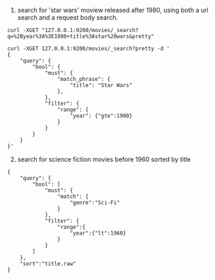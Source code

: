 1. search for 'star wars' moview released after 1980, using both a url search and a request body search.

~~~
curl -XGET "127.0.0.1:9200/movies/_search?q=%2Byear%3A%3E1980+title%3Astar%20wars&pretty"

curl -XGET 127.0.0.1:9200/movies/_search?pretty -d '
{
    "query": {
        "bool": {
            "must": {
                "match_phrase": {
                    "title": "Star Wars"
                }, 
            },
            "filter": {
                "range": {
                    "year": {"gte":1980}
                }
            }
        }
    }
}'
~~~

2. search for science fiction movies before 1960 sorted by title
~~~
{
    "query": {
        "bool": [
            "must": {
                "match": {
                    "genre":"Sci-Fi"
                }
            },
            "filter": {
                "range":{
                    "year":{"lt":1960}
                }
            }
        ]
    },
    "sort":"title.raw"
}

